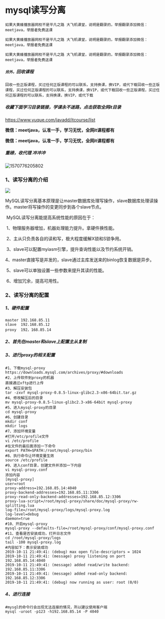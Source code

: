 # mysql读写分离

`如果大黄蜂播放器网校不是平凡之路 大飞机课堂，说明是翻录的，举报翻录添加微信：meetjava，举报者免费送课`

`如果大黄蜂播放器网校不是平凡之路 大飞机课堂，说明是翻录的，举报翻录添加微信：meetjava，举报者免费送课`

`如果大黄蜂播放器网校不是平凡之路 大飞机课堂，说明是翻录的，举报翻录添加微信：meetjava，举报者免费送课`



##### `另外，`回收课程

​	`回收一些正版课程，买过任何正版课程的可以联系，支持换课，换VIP，或代下载`
​	`回收一些正版课程，买过任何正版课程的可以联系，支持换课，换VIP，或代下载`
​	`回收一些正版课程，买过任何正版课程的可以联系，支持换课，换VIP，或代下载`



##### **收藏下面学习目录链接，学课永不迷路**，点击获取全网it目录

https://www.yuque.com/javadd/itcourse/list



**微信：meetjava，认准一手，学习无忧，全网it课程都有**

**微信：meetjava，认准一手，学习无忧，全网it课程都有**



##### 重磅，**收代理 冲冲冲**





![1570776205802](..\image\mysql\mysql-proxy.jpg)

### 1、读写分离的介绍

![](..\image\mysql\读写分离.jpg)

​        MySQL读写分离基本原理是让master数据库处理写操作，slave数据库处理读操作。master将写操作的变更同步到各个slave节点。

​		MySQL读写分离能提高系统性能的原因在于：

​		1、物理服务器增加，机器处理能力提升。拿硬件换性能。

​		2、主从只负责各自的读和写，极大程度缓解X锁和S锁争用。

​		3、slave可以配置myiasm引擎，提升查询性能以及节约系统开销。

​		4、master直接写是并发的，slave通过主库发送来的binlog恢复数据是异步。

​		5、slave可以单独设置一些参数来提升其读的性能。

​		6、增加冗余，提高可用性。

### 2、读写分离的配置

##### 1、硬件配置

```
master 192.168.85.11
slave  192.168.85.12
proxy  192，168.85.14
```

##### 2、首先在master和slave上配置主从复制

##### 3、进行proxy的相关配置

```shell
#1、下载mysql-proxy
https://downloads.mysql.com/archives/proxy/#downloads
#2、上传软件到proxy的机器
直接通过xftp进行上传
#3、解压安装包
tar -zxvf mysql-proxy-0.8.5-linux-glibc2.3-x86-64bit.tar.gz
#4、修改解压后的目录
mv mysql-proxy-0.8.5-linux-glibc2.3-x86-64bit mysql-proxy
#5、进入mysql-proxy的目录
cd mysql-proxy
#6、创建目录
mkdir conf
mkdir logs
#7、添加环境变量
#打开/etc/profile文件
vi /etc/profile
#在文件的最后面添加一下命令
export PATH=$PATH:/root/mysql-proxy/bin
#8、执行命令让环境变量生效
source /etc/profile
#9、进入conf目录，创建文件并添加一下内容
vi mysql-proxy.conf
添加内容
[mysql-proxy]
user=root
proxy-address=192.168.85.14:4040
proxy-backend-addresses=192.168.85.11:3306
proxy-read-only-backend-addresses=192.168.85.12:3306
proxy-lua-script=/root/mysql-proxy/share/doc/mysql-proxy/rw-splitting.lua
log-file=/root/mysql-proxy/logs/mysql-proxy.log
log-level=debug
daemon=true
#10、开启mysql-proxy
mysql-proxy --defaults-file=/root/mysql-proxy/conf/mysql-proxy.conf
#11、查看是否安装成功，打开日志文件
cd /root/mysql-proxy/logs
tail -100 mysql-proxy.log
#内容如下：表示安装成功
2019-10-11 21:49:41: (debug) max open file-descriptors = 1024
2019-10-11 21:49:41: (message) proxy listening on port 192.168.85.14:4040
2019-10-11 21:49:41: (message) added read/write backend: 192.168.85.11:3306
2019-10-11 21:49:41: (message) added read-only backend: 192.168.85.12:3306
2019-10-11 21:49:41: (debug) now running as user: root (0/0)

```

##### 4、进行连接

```shell
#mysql的命令行会出现无法连接的情况，所以建议使用客户端
mysql -uroot -p123 -h192.168.85.14 -P 4040
```

